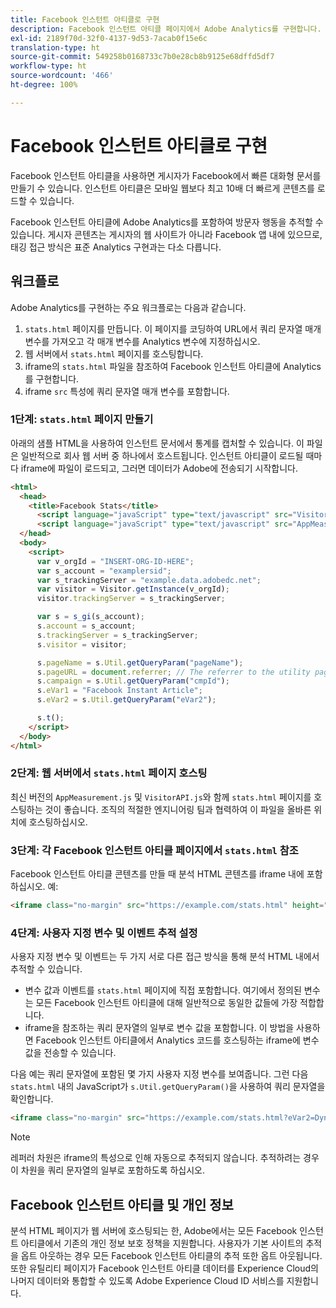 ```yaml
---
title: Facebook 인스턴트 아티클로 구현
description: Facebook 인스턴트 아티클 페이지에서 Adobe Analytics를 구현합니다.
exl-id: 2189f70d-32f0-4137-9d53-7acab0f15e6c
translation-type: ht
source-git-commit: 549258b0168733c7b0e28cb8b9125e68dffd5df7
workflow-type: ht
source-wordcount: '466'
ht-degree: 100%

---
```


# Facebook 인스턴트 아티클로 구현

Facebook 인스턴트 아티클을 사용하면 게시자가 Facebook에서 빠른 대화형 문서를 만들기 수 있습니다. 인스턴트 아티클은 모바일 웹보다 최고 10배 더 빠르게 콘텐츠를 로드할 수 있습니다.

Facebook 인스턴트 아티클에 Adobe Analytics를 포함하여 방문자 행동을 추적할 수 있습니다. 게시자 콘텐츠는 게시자의 웹 사이트가 아니라 Facebook 앱 내에 있으므로, 태깅 접근 방식은 표준 Analytics 구현과는 다소 다릅니다.

## 워크플로

Adobe Analytics를 구현하는 주요 워크플로는 다음과 같습니다.

1. `stats.html` 페이지를 만듭니다. 이 페이지를 코딩하여 URL에서 쿼리 문자열 매개 변수를 가져오고 각 매개 변수를 Analytics 변수에 지정하십시오.
1. 웹 서버에서 `stats.html` 페이지를 호스팅합니다.
1. iframe의 `stats.html` 파일을 참조하여 Facebook 인스턴트 아티클에 Analytics를 구현합니다.
1. iframe `src` 특성에 쿼리 문자열 매개 변수를 포함합니다.

### 1단계: `stats.html` 페이지 만들기

아래의 샘플 HTML을 사용하여 인스턴트 문서에서 통계를 캡처할 수 있습니다. 이 파일은 일반적으로 회사 웹 서버 중 하나에서 호스트됩니다. 인스턴트 아티클이 로드될 때마다 iframe에 파일이 로드되고, 그러면 데이터가 Adobe에 전송되기 시작합니다.

```html
<html>
  <head>
    <title>Facebook Stats</title>
      <script language="javaScript" type="text/javascript" src="VisitorAPI.js"></script>
      <script language="javaScript" type="text/javascript" src="AppMeasurement.js"></script>
  </head>
  <body>
    <script>
      var v_orgId = "INSERT-ORG-ID-HERE";
      var s_account = "examplersid";
      var s_trackingServer = "example.data.adobedc.net";
      var visitor = Visitor.getInstance(v_orgId);
      visitor.trackingServer = s_trackingServer;

      var s = s_gi(s_account);
      s.account = s_account;
      s.trackingServer = s_trackingServer;
      s.visitor = visitor;

      s.pageName = s.Util.getQueryParam("pageName");
      s.pageURL = document.referrer; // The referrer to the utility page is the parent frame
      s.campaign = s.Util.getQueryParam("cmpId");
      s.eVar1 = "Facebook Instant Article";
      s.eVar2 = s.Util.getQueryParam("eVar2");

      s.t();
    </script>
  </body>
</html>
```

### 2단계: 웹 서버에서 `stats.html` 페이지 호스팅

최신 버전의 `AppMeasurement.js` 및 `VisitorAPI.js`와 함께 `stats.html` 페이지를 호스팅하는 것이 좋습니다. 조직의 적절한 엔지니어링 팀과 협력하여 이 파일을 올바른 위치에 호스팅하십시오.

### 3단계: 각 Facebook 인스턴트 아티클 페이지에서 `stats.html` 참조

Facebook 인스턴트 아티클 콘텐츠를 만들 때 분석 HTML 콘텐츠를 iframe 내에 포함하십시오. 예:

```html
<iframe class="no-margin" src="https://example.com/stats.html" height="0"></iframe>
```

### 4단계: 사용자 지정 변수 및 이벤트 추적 설정

사용자 지정 변수 및 이벤트는 두 가지 서로 다른 접근 방식을 통해 분석 HTML 내에서 추적할 수 있습니다.

* 변수 값과 이벤트를 `stats.html` 페이지에 직접 포함합니다. 여기에서 정의된 변수는 모든 Facebook 인스턴트 아티클에 대해 일반적으로 동일한 값들에 가장 적합합니다.
* iframe을 참조하는 쿼리 문자열의 일부로 변수 값을 포함합니다. 이 방법을 사용하면 Facebook 인스턴트 아티클에서 Analytics 코드를 호스팅하는 iframe에 변수 값을 전송할 수 있습니다.

다음 예는 쿼리 문자열에 포함된 몇 가지 사용자 지정 변수를 보여줍니다. 그런 다음 `stats.html` 내의 JavaScript가 `s.Util.getQueryParam()`을 사용하여 쿼리 문자열을 확인합니다.

```html
<iframe class="no-margin" src="https://example.com/stats.html?eVar2=Dynamic%20article%20title&pageName=Example%20article%20name&cmpId=exampleID123" height="0"></iframe>
```

>[!NOTE]
>
>레퍼러 차원은 iframe의 특성으로 인해 자동으로 추적되지 않습니다. 추적하려는 경우 이 차원을 쿼리 문자열의 일부로 포함하도록 하십시오.

## Facebook 인스턴트 아티클 및 개인 정보

분석 HTML 페이지가 웹 서버에 호스팅되는 한, Adobe에서는 모든 Facebook 인스턴트 아티클에서 기존의 개인 정보 보호 정책을 지원합니다. 사용자가 기본 사이트의 추적을 옵트 아웃하는 경우 모든 Facebook 인스턴트 아티클의 추적 또한 옵트 아웃됩니다. 또한 유틸리티 페이지가 Facebook 인스턴트 아티클 데이터를 Experience Cloud의 나머지 데이터와 통합할 수 있도록 Adobe Experience Cloud ID 서비스를 지원합니다.
